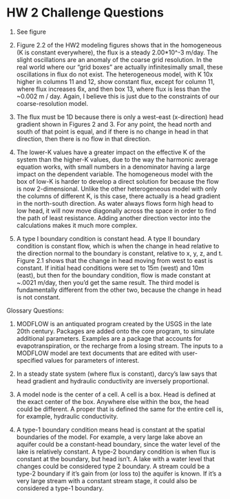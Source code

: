 # HW 2 Challenge Questions
1. See figure
2. Figure 2.2 of the HW2 modeling figures shows that in the homogeneous (K is constant everywhere), the flux is a steady 2.00*10^-3 m/day. The slight oscillations are an anomaly of the coarse grid resolution. In the real world where our “grid boxes” are actually infinitesimally small, these oscillations in flux do not exist. The heterogeneous model, with K 10x higher in columns 11 and 12, show constant flux, except for column 11, where flux increases 6x, and then box 13, where flux is less than the ~0.002 m / day. Again, I believe this is just due to the constraints of our coarse-resolution model. 

3.  The flux must be 1D because there is only a west-east (x-direction) head gradient shown in Figures 2 and 3. For any point, the head north and south of that point is equal, and if there is no change in head in that direction, then there is no flow in that direction. 
4. The lower-K values have a greater impact on the effective K of the system than the higher-K values, due to the way the harmonic average equation works, with small numbers in a denominator having a large impact on the dependent variable. The homogeneous model with the box of low-K is harder to develop a direct solution for because the flow is now 2-dimensional. Unlike the other heterogeneous model with only the columns of different K, is this case, there actually is a head gradient in the north-south direction. As water always flows form high head to low head, it will now move diagonally across the space in order to find the path of least resistance. Adding another direction vector into the calculations makes it much more complex. 
5. A type I boundary condition is constant head. A type II boundary condition is constant flow, which is when the change in head relative to the direction normal to the boundary is constant, relative to x, y, z, and t. Figure 2.1 shows that the change in head moving from west to east is constant. If initial head conditions were set to 15m (west) and 10m (east), but then for the boundary condition, flow is made constant at ~.0021 m/day, then you’d get the same result. The third model is fundamentally different from the other two, because the change in head is not constant. 

Glossary Questions: 
1.	MODFLOW is an antiquated program created by the USGS in the late 20th century. Packages are added onto the core program, to simulate additional parameters. Examples are a package that accounts for evapotranspiration, or the recharge from a losing stream. The inputs to a MODFLOW model are text documents that are edited with user-specified values for parameters of interest. 
2.	In a steady state system (where flux is constant), darcy’s law says that head gradient and hydraulic conductivity are inversely proportional. 
3.	A model node is the center of a cell. A cell is a box. Head is defined at the exact center of the box. Anywhere else within the box, the head could be different. A proper that is defined the same for the entire cell is, for example, hydraulic conductivity. 


4.	A type-1 boundary condition means head is constant at the spatial boundaries of the model. For example, a very large lake above an aquifer could be a constant-head boundary, since the water level of the lake is relatively constant. A type-2 boundary condition is when flux is constant at the boundary, but head isn’t. A lake with a water level that changes could be considered type 2 boundary. A stream could be a type-2 boundary if it’s gain from (or loss to) the aquifer is known. If it’s a very large stream with a constant stream stage, it could also be considered a type-1 boundary. 
